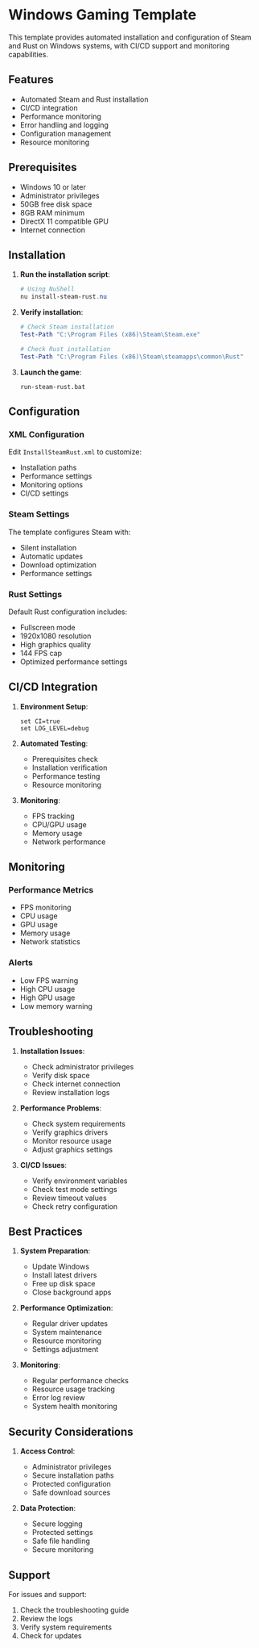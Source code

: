 # Windows Gaming Template

This template provides automated installation and configuration of Steam and Rust on Windows systems, with CI/CD support and monitoring capabilities.

## Features

- Automated Steam and Rust installation
- CI/CD integration
- Performance monitoring
- Error handling and logging
- Configuration management
- Resource monitoring

## Prerequisites

- Windows 10 or later
- Administrator privileges
- 50GB free disk space
- 8GB RAM minimum
- DirectX 11 compatible GPU
- Internet connection

## Installation

1. **Run the installation script**:

   ```powershell
   # Using NuShell
   nu install-steam-rust.nu
   ```

2. **Verify installation**:

   ```powershell
   # Check Steam installation
   Test-Path "C:\Program Files (x86)\Steam\Steam.exe"
   
   # Check Rust installation
   Test-Path "C:\Program Files (x86)\Steam\steamapps\common\Rust"
   ```

3. **Launch the game**:

   ```batch
   run-steam-rust.bat
   ```

## Configuration

### XML Configuration

Edit `InstallSteamRust.xml` to customize:

- Installation paths
- Performance settings
- Monitoring options
- CI/CD settings

### Steam Settings

The template configures Steam with:

- Silent installation
- Automatic updates
- Download optimization
- Performance settings

### Rust Settings

Default Rust configuration includes:

- Fullscreen mode
- 1920x1080 resolution
- High graphics quality
- 144 FPS cap
- Optimized performance settings

## CI/CD Integration

1. **Environment Setup**:

   ```batch
   set CI=true
   set LOG_LEVEL=debug
   ```

2. **Automated Testing**:
   - Prerequisites check
   - Installation verification
   - Performance testing
   - Resource monitoring

3. **Monitoring**:
   - FPS tracking
   - CPU/GPU usage
   - Memory usage
   - Network performance

## Monitoring

### Performance Metrics

- FPS monitoring
- CPU usage
- GPU usage
- Memory usage
- Network statistics

### Alerts

- Low FPS warning
- High CPU usage
- High GPU usage
- Low memory warning

## Troubleshooting

1. **Installation Issues**:
   - Check administrator privileges
   - Verify disk space
   - Check internet connection
   - Review installation logs

2. **Performance Problems**:
   - Check system requirements
   - Verify graphics drivers
   - Monitor resource usage
   - Adjust graphics settings

3. **CI/CD Issues**:
   - Verify environment variables
   - Check test mode settings
   - Review timeout values
   - Check retry configuration

## Best Practices

1. **System Preparation**:
   - Update Windows
   - Install latest drivers
   - Free up disk space
   - Close background apps

2. **Performance Optimization**:
   - Regular driver updates
   - System maintenance
   - Resource monitoring
   - Settings adjustment

3. **Monitoring**:
   - Regular performance checks
   - Resource usage tracking
   - Error log review
   - System health monitoring

## Security Considerations

1. **Access Control**:
   - Administrator privileges
   - Secure installation paths
   - Protected configuration
   - Safe download sources

2. **Data Protection**:
   - Secure logging
   - Protected settings
   - Safe file handling
   - Secure monitoring

## Support

For issues and support:

1. Check the troubleshooting guide
2. Review the logs
3. Verify system requirements
4. Check for updates
